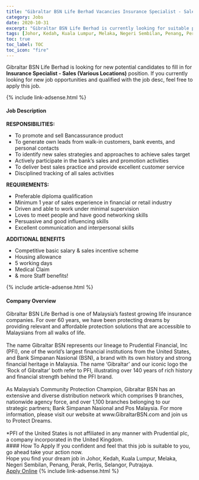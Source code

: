 ```yaml
---
title: "Gibraltar BSN Life Berhad Vacancies Insurance Specialist - Sales (Various Locations)" 
category: Jobs 
date: 2020-10-31 
excerpt: "Gibraltar BSN Life Berhad is currently looking for suitable person to fill in the Insurance Specialist - Sales (Various Locations) which positioned at Johor, Kedah, Kuala Lumpur, Melaka, Negeri Sembilan, Penang, Perak, Perlis, Selangor, Putrajaya" 
tags: [Johor, Kedah, Kuala Lumpur, Melaka, Negeri Sembilan, Penang, Perak, Perlis, Selangor, Putrajaya] 
toc: true 
toc_label: TOC 
toc_icon: "fire" 
--- 
```


<p>Gibraltar BSN Life Berhad is looking for new potential candidates to fill in for <b>Insurance Specialist - Sales (Various Locations)</b> position. If you currently looking for new job opportunities and qualified with the job desc, feel free to apply this job.
</p>{% include link-adsense.html %} 
<div><div><h4>Job Description</h4></div><div><div><span><div><div><b>RESPONSIBILITIES:</b></div><ul><li>To promote and sell Bancassurance product</li><li>To generate own leads from walk-in customers, bank events, and personal contacts</li><li>To identify new sales strategies and approaches to achieve sales target</li><li>Actively participate in the bank&#8217;s sales and promotion activities</li><li>To deliver best sales practice and provide excellent customer service</li><li>Disciplined tracking of all sales activities</li></ul><div><strong>REQUIREMENTS:</strong></div><ul><li>Preferable diploma qualification</li><li>Minimum 1 year of sales experience in financial or retail industry</li><li>Driven and able to work under minimal supervision</li><li>Loves to meet people and have good networking skills</li><li>Persuasive and good influencing skills</li><li>Excellent communication and interpersonal skills</li></ul><div><strong>ADDITIONAL BENEFITS</strong></div><ul><li>Competitive basic salary &amp; sales incentive scheme</li><li>Housing allowance</li><li>5 working days</li><li>Medical Claim</li><li>&amp; more Staff benefits!</li></ul></div></span></div></div></div> 
{% include article-adsense.html %} 
<div><div><h4>Company Overview</h4></div><div><div><span><div><div>
<div>
<div>
			Gibraltar BSN Life Berhad is one of Malaysia&#8217;s fastest growing life insurance companies. For over 60 years, we have been protecting dreams by providing relevant and affordable protection solutions that are accessible to Malaysians from all walks of life.<br>
<br>
			The name Gibraltar BSN represents our lineage to Prudential Financial, Inc (PFI), one of the world&#8217;s largest financial institutions from the United States, and Bank Simpanan Nasional (BSN), a brand with its own history and strong financial heritage in Malaysia. The name &#8216;Gibraltar&#8217; and our iconic logo the &#8216;Rock of Gibraltar&#8217; both refer to PFI, illustrating over 140 years of rich history and financial strength behind the PFI brand.<br>
<br>
			As Malaysia&#8217;s Community Protection Champion, Gibraltar BSN has an extensive and diverse distribution network which comprises 9 branches, nationwide agency force, and over 1,100 branches belonging to our strategic partners; Bank Simpanan Nasional and Pos Malaysia. For more information, please visit our website at www.GibraltarBSN.com and join us to Protect Dreams.<br>
<br>
			*PFI of the United States is not affiliated in any manner with Prudential plc, a company incorporated in the United Kingdom.</div>
</div>
</div></div></span></div></div></div> 
#### How To Apply 
If you confident and feel that this job is suitable to you, go ahead take your action now. <br/> 
Hope you find your dream job in Johor, Kedah, Kuala Lumpur, Melaka, Negeri Sembilan, Penang, Perak, Perlis, Selangor, Putrajaya. <br/> 
<a href="https://www.jobstreet.com.my/en/job/insurance-specialist-sales-various-locations-4414912?jobId=jobstreet-my-job-4414912&sectionRank=15&token=0~837aa7a6-ebf5-41a2-82b3-100fc8d1ce8c&fr=SRP%20View%20In%20New%20Ta" class="btn btn--info" target="_blank" rel="nofollow noopenner">Apply Online</a> 
{% include link-adsense.html %} 